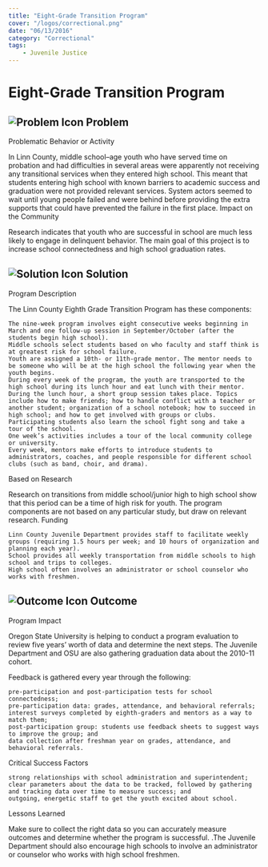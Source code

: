 ```yaml
---
title: "Eight-Grade Transition Program"
cover: "/logos/correctional.png"
date: "06/13/2016"
category: "Correctional"
tags:
    - Juvenile Justice  
---
```


# Eight-Grade Transition Program

## ![Problem Icon](https://github.com/google/material-design-icons/raw/master/alert/1x_web/ic_error_outline_black_48dp.png "Problem") Problem
Problematic Behavior or Activity

In Linn County, middle school–age youth who have served time on probation and had difficulties in several areas were apparently not receiving any transitional services when they entered high school. This meant that students entering high school with known barriers to academic success and graduation were not provided relevant services. System actors seemed to wait until young people failed and were behind before providing the extra supports that could have prevented the failure in the first place.
Impact on the Community

Research indicates that youth who are successful in school are much less likely to engage in delinquent behavior. The main goal of this project is to increase school connectedness and high school graduation rates.
## ![Solution Icon](https://github.com/google/material-design-icons/raw/master/action/1x_web/ic_lightbulb_outline_black_48dp.png "Solution") Solution
Program Description

The Linn County Eighth Grade Transition Program has these components:

    The nine-week program involves eight consecutive weeks beginning in March and one follow-up session in September/October (after the students begin high school).
    Middle schools select students based on who faculty and staff think is at greatest risk for school failure.
    Youth are assigned a 10th- or 11th-grade mentor. The mentor needs to be someone who will be at the high school the following year when the youth begins.
    During every week of the program, the youth are transported to the high school during its lunch hour and eat lunch with their mentor.
    During the lunch hour, a short group session takes place. Topics include how to make friends; how to handle conflict with a teacher or another student; organization of a school notebook; how to succeed in high school; and how to get involved with groups or clubs. Participating students also learn the school fight song and take a tour of the school.
    One week’s activities includes a tour of the local community college or university.
    Every week, mentors make efforts to introduce students to administrators, coaches, and people responsible for different school clubs (such as band, choir, and drama).

Based on Research

Research on transitions from middle school/junior high to high school show that this period can be a time of high risk for youth. The program components are not based on any particular study, but draw on relevant research.
Funding

    Linn County Juvenile Department provides staff to facilitate weekly groups (requiring 1.5 hours per week; and 10 hours of organization and planning each year).
    School provides all weekly transportation from middle schools to high school and trips to colleges.
    High school often involves an administrator or school counselor who works with freshmen.

## ![Outcome Icon](https://github.com/google/material-design-icons/raw/master/action/1x_web/ic_view_list_black_48dp.png "Outcome") Outcome
Program Impact

Oregon State University is helping to conduct a program evaluation to review five years’ worth of data and determine the next steps. The Juvenile Department and OSU are also gathering graduation data about the 2010-11 cohort.

Feedback is gathered every year through the following:

    pre-participation and post-participation tests for school connectedness;
    pre-participation data: grades, attendance, and behavioral referrals;
    interest surveys completed by eighth-graders and mentors as a way to match them;
    post-participation group: students use feedback sheets to suggest ways to improve the group; and
    data collection after freshman year on grades, attendance, and behavioral referrals.

Critical Success Factors

    strong relationships with school administration and superintendent;
    clear parameters about the data to be tracked, followed by gathering and tracking data over time to measure success; and
    outgoing, energetic staff to get the youth excited about school.

Lessons Learned

Make sure to collect the right data so you can accurately measure outcomes and determine whether the program is successful. .The Juvenile Department should also encourage high schools to involve an administrator or counselor who works with high school freshmen.